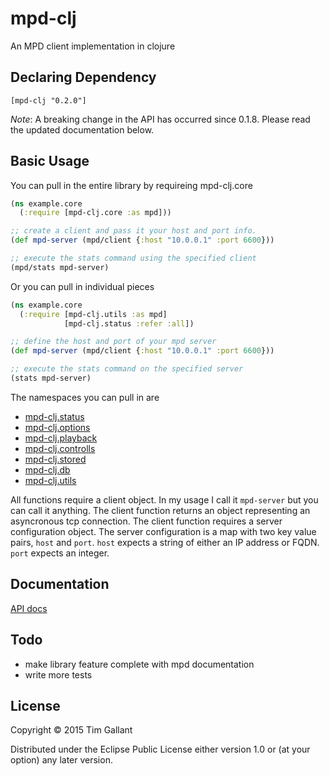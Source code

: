 # mpd-clj

An MPD client implementation in clojure

## Declaring Dependency

`[mpd-clj "0.2.0"]`

*Note*: A breaking change in the API has occurred since 0.1.8. Please read the updated documentation below.

## Basic Usage

You can pull in the entire library by requireing mpd-clj.core

```clojure
(ns example.core
  (:require [mpd-clj.core :as mpd]))

;; create a client and pass it your host and port info.
(def mpd-server (mpd/client {:host "10.0.0.1" :port 6600}))

;; execute the stats command using the specified client
(mpd/stats mpd-server)
```

Or you can pull in individual pieces 

```clojure
(ns example.core
  (:require [mpd-clj.utils :as mpd]
            [mpd-clj.status :refer :all])

;; define the host and port of your mpd server
(def mpd-server (mpd/client {:host "10.0.0.1" :port 6600}))

;; execute the stats command on the specified server
(stats mpd-server)
```

The namespaces you can pull in are

* [mpd-clj.status](http://tgallant.github.io/mpd.clj/mpd-clj.status.html)
* [mpd-clj.options](http://tgallant.github.io/mpd.clj/mpd-clj.options.html)
* [mpd-clj.playback](http://tgallant.github.io/mpd.clj/mpd-clj.playback.html)
* [mpd-clj.controlls](http://tgallant.github.io/mpd.clj/mpd-clj.controlls.html)
* [mpd-clj.stored](http://tgallant.github.io/mpd.clj/mpd-clj.stored.html)
* [mpd-clj.db](http://tgallant.github.io/mpd.clj/mpd-clj.db.html)
* [mpd-clj.utils](http://tgallant.github.io/mpd.clj/mpd-clj.utils.html)

All functions require a client object. In my usage I call it
`mpd-server` but you can call it anything. The client function returns an object representing an asyncronous tcp connection. The client function requires a server configuration object. The server configuration is a map with two key value pairs, `host` and `port`. `host` expects a string of either an IP address or FQDN. `port` expects an integer.

## Documentation

[API docs](https://tgallant.github.io/mpd.clj)

## Todo

* make library feature complete with mpd documentation
* write more tests

## License

Copyright © 2015 Tim Gallant

Distributed under the Eclipse Public License either version 1.0 or (at
your option) any later version.
